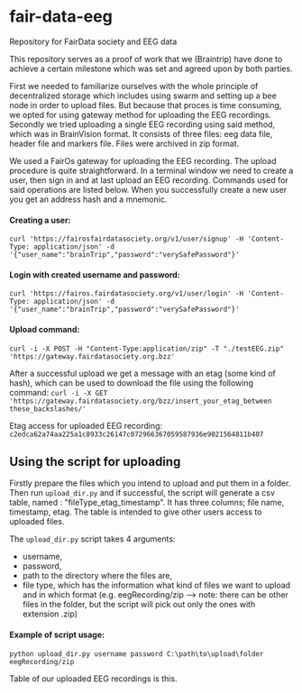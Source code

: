 # fair-data-eeg
Repository for FairData society and EEG data

This repository serves as a proof of work that  we (Braintrip) have done to achieve a certain milestone which was set and agreed upon by both parties.

First we needed to familiarize ourselves with the whole principle of decentralized storage which includes using swarm and setting up a bee node in order to upload
files. But because that proces is time consuming, we opted for using gateway method for uploading the EEG recordings. Secondly we tried uploading a single EEG 
recording using said method, which was in BrainVision format. It consists of three files: eeg data file, header file and markers file. Files were archived in
zip format.

We used a FairOs gateway for uploading the EEG recording. The upload procedure is quite straightforward. In a terminal window we need to create a user,
then sign in and at last upload an EEG recording. Commands used for said operations are listed below. When you successfully create a new user you get an address
hash and a mnemonic.

#### Creating a user:

`curl 'https://fairosfairdatasociety.org/v1/user/signup' -H 'Content-Type: application/json' -d '{"user_name":"brainTrip","password":"verySafePassword"}'`

#### Login with created username and password: 

`curl 'https://fairos.fairdatasociety.org/v1/user/login' -H 'Content-Type: application/json' -d '{"user_name":"brainTrip","password":"verySafePassword"}'`

#### Upload command: 

`curl -i -X POST -H "Content-Type:application/zip" -T "./testEEG.zip" 'https://gateway.fairdatasociety.org.bzz'`

After a successful upload we get a message with an etag (some kind of hash), which can be used to download the file using the following command:
`curl -i -X GET 'https://gateway.fairdatasociety.org/bzz/insert_your_etag_between these_backslashes/'`

Etag access for uploaded EEG recording: `c2edca62a74aa225a1c8933c26147c072966367059587936e9021564811b407`

## Using the script for uploading

Firstly prepare the files which you intend to upload and put them in a folder. Then run `upload_dir.py` and if successful, the script will generate
a csv table, named : "fileType_etag_timestamp". It has three columns; file name, timestamp, etag. The table is intended to give other users access to 
uploaded files. 

The `upload_dir.py` script takes 4 arguments: 
- username,
- password, 
- path to the directory where the files are, 
- file type, which has the information what kind of files we want to upload and in which format (e.g. eegRecording/zip --> note: there can be other files in the 
folder, but the script will pick out only the ones with extension .zip)

#### Example of script usage: 
`python upload_dir.py username password C:\path\to\upload\folder eegRecording/zip`

Table of our uploaded EEG recordings is this.

